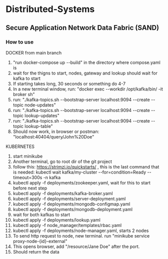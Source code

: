 # Distributed-Systems

## Secure Application Network Data Fabric (SAND)

### How to use

DOCKER from main branch

1. "run docker-compose up --build" in the directory where compose.yaml is
2. wait for the thigns to start, nodes, gateway and lookup should wait for kafka to start
3. If starting takes long, 30 seconds or something do 4-7
4. In a new terminal window, run: "docker exec --workdir /opt/kafka/bin/ -it broker sh"
5. run: "./kafka-topics.sh --bootstrap-server localhost:9094 --create --topic node-updates"
6. run: "./kafka-topics.sh --bootstrap-server localhost:9094 --create --topic lookup-updates"
7. run: "./kafka-topics.sh --bootstrap-server localhost:9094 --create --topic lookup-table"
8. Should now work, in browser or postman: "localhost:40404/query/John%20Doe"

KUBERNETES

1. start minikube
2. Another terminal, go to root dir of the git project
3. follow this: <https://strimzi.io/quickstarts/> , this is the last command that is needed: kubectl wait kafka/my-cluster --for=condition=Ready --timeout=300s -n kafka
4. kubectl apply -f deployments/zookeeper.yaml, wait for this to start before next step
5. kubectl apply -f deployments/kafka-broker.yaml
6. kubectl apply -f deployments/server-deployment.yaml
7. kubectl apply -f deployments/mongodb-configmap.yaml
8. kubectl apply -f deployments/mongodb-deployment.yaml
9. wait for both kafkas to start
10. kubectl apply -f deployments/lookup.yaml
11. kubectl apply -f node_manager/templates/rbac.yaml
12. kubectl apply -f deployments/node-manager.yaml, starts 2 nodes
13. To send http request to node, new terminal. run "minikube service proxy-node-{id}-external"
14. This opens browser, add "/resource/Jane Doe" after the port.
15. Should return the data
